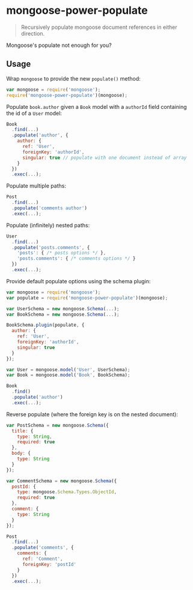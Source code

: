 # mongoose-power-populate

> Recursively populate mongoose document references in either direction.

Mongoose's populate not enough for you?

## Usage

Wrap `mongoose` to provide the new `populate()` method:

```javascript
var mongoose = require('mongoose');
require('mongoose-power-populate')(mongoose);
```

Populate `book.author` given a `Book` model with a `authorId` field containing
the id of a `User` model:

```javascript
Book
  .find(...)
  .populate('author', {
    author: {
      ref: 'User',
      foreignKey: 'authorId',
      singular: true // populate with one document instead of array
    }
  })
  .exec(...);
```

Populate multiple paths:

```javascript
Post
  .find(...)
  .populate('comments author')
  .exec(...);
```

Populate (infinitely) nested paths:

```javascript
User
  .find(...)
  .populate('posts.comments', {
    'posts': { /* posts options */ },
    'posts.comments': { /* comments options */ }
  })
  .exec(...);
```

Provide default populate options using the schema plugin:

```javascript
var mongoose = require('mongoose');
var populate = require('mongoose-power-populate')(mongoose);

var UserSchema = new mongoose.Schema(...);
var BookSchema = new mongoose.Schema(...);

BookSchema.plugin(populate, {
  author: {
    ref: 'User',
    foreignKey: 'authorId',
    singular: true
  }
});

var User = mongoose.model('User', UserSchema);
var Book = mongoose.model('Book', BookSchema);

Book
  .find()
  .populate('author')
  .exec(...);
```

Reverse populate (where the foreign key is on the nested document):

```javascript
var PostSchema = new mongoose.Schema({
  title: {
    type: String,
    required: true
  },
  body: {
    type: String
  }
});

var CommentSchema = new mongoose.Schema({
  postId: {
    type: mongoose.Schema.Types.ObjectId,
    required: true
  },
  comment: {
    type: String
  }
});

Post
  .find(...)
  .populate('comments', {
    comments: {
      ref: 'Comment',
      foreignKey: 'postId'
    }
  })
  .exec(...);
```
